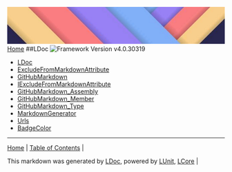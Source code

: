 ![](Content/LDoc-banner-small.png "")
[Home](../README.md)
##LDoc
![Framework Version v4.0.30319](http://b.repl.ca/v1/Framework-Version%20v4.0.30319-blue.png "")
 - [LDoc](docs/LDoc.md)
 - [ExcludeFromMarkdownAttribute](docs/ExcludeFromMarkdownAttribute.md)
 - [GitHubMarkdown](docs/GitHubMarkdown.md)
 - [IExcludeFromMarkdownAttribute](docs/IExcludeFromMarkdownAttribute.md)
 - [GitHubMarkdown_Assembly](docs/GitHubMarkdown_Assembly.md)
 - [GitHubMarkdown_Member](docs/GitHubMarkdown_Member.md)
 - [GitHubMarkdown_Type](docs/GitHubMarkdown_Type.md)
 - [MarkdownGenerator](docs/MarkdownGenerator.md)
 - [Urls](docs/Urls.md)
 - [BadgeColor](docs/BadgeColor.md)
---

[Home](../README.md) | [Table of Contents](../TableOfContents.md) | 


This markdown was generated by [LDoc](https://github.com/CodeSingularity/LDoc), powered by [LUnit](https://github.com/CodeSingularity/LUnit), [LCore](https://github.com/CodeSingularity/LCore) | 

